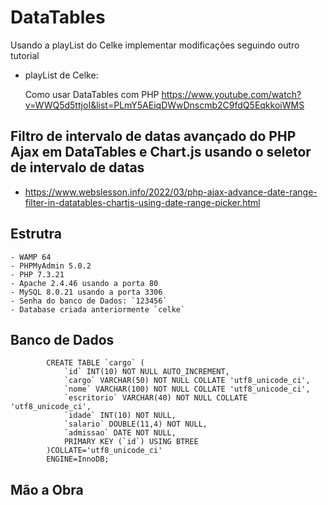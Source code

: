 # DataTables

Usando a playList do Celke implementar modificações seguindo outro tutorial

- playList de Celke:  

    Como usar DataTables com PHP
    https://www.youtube.com/watch?v=WWQ5d5ttjoI&list=PLmY5AEiqDWwDnscmb2C9fdQ5EqkkoiWMS


## Filtro de intervalo de datas avançado do PHP Ajax em DataTables e Chart.js usando o seletor de intervalo de datas

- https://www.webslesson.info/2022/03/php-ajax-advance-date-range-filter-in-datatables-chartjs-using-date-range-picker.html




## Estrutra
    - WAMP 64
    - PHPMyAdmin 5.0.2
    - PHP 7.3.21
    - Apache 2.4.46 usando a porta 80
    - MySQL 8.0.21 usando a porta 3306
    - Senha do banco de Dados: `123456`
    - Database criada anteriormente `celke`

 

## Banco de Dados 

            CREATE TABLE `cargo` (
                `id` INT(10) NOT NULL AUTO_INCREMENT,
                `cargo` VARCHAR(50) NOT NULL COLLATE 'utf8_unicode_ci',
                `nome` VARCHAR(100) NOT NULL COLLATE 'utf8_unicode_ci',
                `escritorio` VARCHAR(40) NOT NULL COLLATE 'utf8_unicode_ci',
                `idade` INT(10) NOT NULL,
                `salario` DOUBLE(11,4) NOT NULL,
                `admissao` DATE NOT NULL,
                PRIMARY KEY (`id`) USING BTREE
            )COLLATE='utf8_unicode_ci'
            ENGINE=InnoDB;
            
            
   
## Mão a Obra


